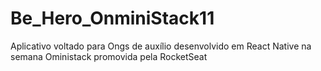 # Be_Hero_OnminiStack11
Aplicativo voltado para Ongs de auxílio desenvolvido em React Native na semana Oministack promovida pela RocketSeat
